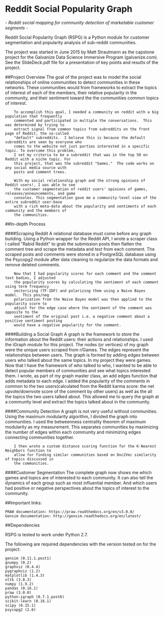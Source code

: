 # Reddit Social Popularity Graph
<i> - Reddit social mapping for community detection of marketable customer segments - </i>

Reddit Social Popularity Graph (RSPG) is a Python module for customer segmentation and popularity analysis of sub-reddit communities.

The project was started in June 2015 by Matt Strautmann as the capstone project for the Galvanize Data Science Immersive Program (galvanize.com). 
See the SlideDeck.pdf file for a presentation of key points and results of the project.

##Project Overview
        The goal of the project was to model the social relationships of online communities to 
        detect communities in these networks. These communities would from frameworks to extract 
        the topics of interest of each of the members, their relative popularity in the community, 
        and their sentiment toward the the communities common topics of interest.

        To accomplish this goal, I needed a community on reddit with a big population that frequently 
        commented and participated in multiple the conversations.  This was determined by trying to 
        extract signal from common topics from subreddits on the front page of Reddit, the so-called 
        "default" subreddits.  I believe this is because the default subreddits are seen by everyone who
        comes to the website not just parties interested in a specific topic. To overcome this problem, 
        I set my criteria to be a subreddit that was in the top 50 on Reddit with a niche topic. For 
        this project, that was the subreddit "Games."  The code works on any social media source with 
        posts and comment trees.

        With my social relationship graph and the strong opinions of Reddit users!, I was able to see
        the customer segmentation of reddit users' opinions of games, releases/announcements, and game
        consoles. This segmentation gave me a community-level view of the entire subreddit user-base 
        with a rich meta-data about the popularity and sentiments of each community and the members of
        the communities.

##In-depth Process

####Scraping Reddit 
        A relational database must come before any graph building. Using a Python wrapper for the 
        Reddit API, I wrote a scraper class I called "Rabid Reddit" to grab the submission posts 
        then flatten the comment tree and scrape the metadata and text from each comment. The 
        scraped posts and comments were stored in a PostgreSQL database using the Psycopg2
        module after data cleaning to regularize the data formats and remove deleted comments.
        
        Now that I had popularity scores for each comment and the comment text bodies, I adjusted 
        the popularity scores by calculating the sentiment of each comment using term frequency
        vectorizing (TF-IDF) and polarizing them using a Naive Bayes model.  This pos/neg 
        polarization from the Naive Bayes model was then applied to the popularity score to 
        adjust for the edge case where the sentiment of the comment was opposite to the 
        sentiment of the original post i.e. a negative comment about a positive sentiment posting
        would have a negative popularity for the comment.

####Building a Social Graph
        A graph is the framework to store the information about the Reddit users: their actions
        and relationships. I used the iGraph module for this project. The nodes (or vertices) of 
        my graph were the unique users scraped from r/Games. The edges represent the relationships
        between users. The graph is formed by adding edges between users who talked about the same
        topics. In my project they were games. Now that I have the framework of who talked to who,
        I wanted to be able to detect popular members of communities and see what topics interested
        them.  I wrote, as part of my graph master class, an add edges function that adds metadata
        to each edge.  I added the popularity of the comments in common to the two users(calculated
        from the Reddit karma score: the net upvote/downvote score of the comment by other users) as 
        well as the all the topics the two users talked about. This allowed me to query the graph
        at a community level and extract the topics talked about in the community.

####Community Detection
        A graph is not very useful without communities. Using the maximum modularity algorithm, I 
        divided the graph into communities.  I used the betweenness centrality theorem of maximum
        modularity as my measurement.  This separates communities by maximizing the number of edges 
        within each community and minimizing edges connecting communities together.
        
        I then wrote a custom distance scoring function for the K-Nearest Neighbors function to 
        allow for finding similar communities based on Doc2Vec similarity of topics discussed in
        the communities.
        
####Customer Segmentation
        The complete graph now shows me which games and topics are of interested to each community.
        It can also tell the dynamics of each group such as most influential member.  And which 
        users had positive or negative perspectives about the topics of interest to the community.

##Important links:

    PRAW documentation: https://praw.readthedocs.org/en/v3.0.0/
    Gensim documentation: http://gensim.readthedocs.org/en/latest/

##Dependencies

RSPG is tested to work under Python 2.7.

The following are required dependencies with the version tested on for the project:

    gensim (0.11.1.post1)
    gnumpy (0.2)
    graphviz (0.4.4)
    pygraphviz (1.2)
    matplotlib (1.4.3)
    nltk (3.0.3)
    numpy (1.9.2)
    pandas (0.16.1)
    praw (3.0.0)
    python-igraph (0.7.1.post6)
    scikit-learn (0.16.1)
    scipy (0.15.1)
    psycopg2 (2.6)
